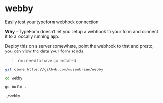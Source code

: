 # webby

Easily test your typeform webhook connection

**Why** - TypeForm doesn't let you setup a webhook to your form and connect it to a loccally running app.

Deploy this on a server somewhere, point the webhook to that and presto, you can view the data your form sends.

> You need to have go installed

```sh
git clone https://github.com/musaubrian/webby

cd webby

go build .

./webby

```
